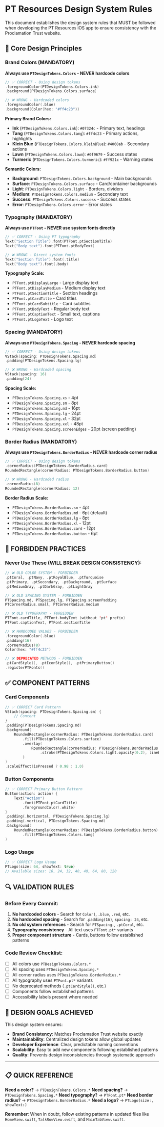 # PT Resources Design System Rules

This document establishes the design system rules that MUST be followed when developing the PT Resources iOS app to ensure consistency with the Proclamation Trust website.

## 🎨 Core Design Principles

### Brand Colors (MANDATORY)
**Always use `PTDesignTokens.Colors` - NEVER hardcode colors**

```swift
// ✅ CORRECT - Using design tokens
.foregroundColor(PTDesignTokens.Colors.ink)
.background(PTDesignTokens.Colors.surface)

// ❌ WRONG - Hardcoded colors
.foregroundColor(.blue)
.background(Color(hex: "#ff4c23"))
```

**Primary Brand Colors:**
- **Ink** (`PTDesignTokens.Colors.ink`): `#07324c` - Primary text, headings
- **Tang** (`PTDesignTokens.Colors.tang`): `#ff4c23` - Primary actions, highlights
- **Klein Blue** (`PTDesignTokens.Colors.kleinBlue`): `#4060ab` - Secondary actions
- **Lawn** (`PTDesignTokens.Colors.lawn`): `#0f9679` - Success states
- **Turmeric** (`PTDesignTokens.Colors.turmeric`): `#ff921c` - Warning states

**Semantic Colors:**
- **Background**: `PTDesignTokens.Colors.background` - Main backgrounds
- **Surface**: `PTDesignTokens.Colors.surface` - Card/container backgrounds
- **Light**: `PTDesignTokens.Colors.light` - Borders, dividers
- **Medium**: `PTDesignTokens.Colors.medium` - Secondary text
- **Success**: `PTDesignTokens.Colors.success` - Success states
- **Error**: `PTDesignTokens.Colors.error` - Error states

### Typography (MANDATORY)
**Always use `PTFont` - NEVER use system fonts directly**

```swift
// ✅ CORRECT - Using PT typography
Text("Section Title").font(PTFont.ptSectionTitle)
Text("Body text").font(PTFont.ptBodyText)

// ❌ WRONG - Direct system fonts
Text("Section Title").font(.title)
Text("Body text").font(.body)
```

**Typography Scale:**
- `PTFont.ptDisplayLarge` - Large display text
- `PTFont.ptDisplayMedium` - Medium display text
- `PTFont.ptSectionTitle` - Section headings
- `PTFont.ptCardTitle` - Card titles
- `PTFont.ptCardSubtitle` - Card subtitles
- `PTFont.ptBodyText` - Regular body text
- `PTFont.ptCaptionText` - Small text, captions
- `PTFont.ptLogoText` - Logo text

### Spacing (MANDATORY)
**Always use `PTDesignTokens.Spacing` - NEVER hardcode spacing**

```swift
// ✅ CORRECT - Using design tokens
VStack(spacing: PTDesignTokens.Spacing.md)
.padding(PTDesignTokens.Spacing.lg)

// ❌ WRONG - Hardcoded spacing
VStack(spacing: 16)
.padding(24)
```

**Spacing Scale:**
- `PTDesignTokens.Spacing.xs` - 4pt
- `PTDesignTokens.Spacing.sm` - 8pt  
- `PTDesignTokens.Spacing.md` - 16pt
- `PTDesignTokens.Spacing.lg` - 24pt
- `PTDesignTokens.Spacing.xl` - 32pt
- `PTDesignTokens.Spacing.xxl` - 48pt
- `PTDesignTokens.Spacing.screenEdges` - 20pt (screen padding)

### Border Radius (MANDATORY)
**Always use `PTDesignTokens.BorderRadius` - NEVER hardcode corner radius**

```swift
// ✅ CORRECT - Using design tokens
.cornerRadius(PTDesignTokens.BorderRadius.card)
RoundedRectangle(cornerRadius: PTDesignTokens.BorderRadius.button)

// ❌ WRONG - Hardcoded radius
.cornerRadius(8)
RoundedRectangle(cornerRadius: 12)
```

**Border Radius Scale:**
- `PTDesignTokens.BorderRadius.sm` - 4pt
- `PTDesignTokens.BorderRadius.md` - 6pt (default)
- `PTDesignTokens.BorderRadius.lg` - 8pt
- `PTDesignTokens.BorderRadius.xl` - 12pt
- `PTDesignTokens.BorderRadius.card` - 12pt
- `PTDesignTokens.BorderRadius.button` - 6pt

## 🚫 FORBIDDEN PRACTICES

### Never Use These (WILL BREAK DESIGN CONSISTENCY):

```swift
// ❌ OLD COLOR SYSTEM - FORBIDDEN
.ptCoral, .ptNavy, .ptRoyalBlue, .ptTurquoise
.ptPrimary, .ptSecondary, .ptBackground, .ptSurface
.ptMediumGray, .ptDarkGray, .ptLightGray

// ❌ OLD SPACING SYSTEM - FORBIDDEN  
PTSpacing.md, PTSpacing.lg, PTSpacing.screenPadding
PTCornerRadius.small, PTCornerRadius.medium

// ❌ OLD TYPOGRAPHY - FORBIDDEN
PTFont.cardTitle, PTFont.bodyText (without 'pt' prefix)
PTFont.captionText, PTFont.sectionTitle

// ❌ HARDCODED VALUES - FORBIDDEN
.foregroundColor(.blue)
.padding(16)
.cornerRadius(8)
Color(hex: "#ff4c23")

// ❌ DEPRECATED METHODS - FORBIDDEN
.ptCardStyle(), .ptIconStyle(), .ptPrimaryButton()
.registerPTFonts()
```

## ✅ COMPONENT PATTERNS

### Card Components
```swift
// ✅ CORRECT Card Pattern
VStack(spacing: PTDesignTokens.Spacing.sm) {
    // Content
}
.padding(PTDesignTokens.Spacing.md)
.background(
    RoundedRectangle(cornerRadius: PTDesignTokens.BorderRadius.card)
        .fill(PTDesignTokens.Colors.surface)
        .overlay(
            RoundedRectangle(cornerRadius: PTDesignTokens.BorderRadius.card)
                .stroke(PTDesignTokens.Colors.light.opacity(0.2), lineWidth: 0.5)
        )
)
.scaleEffect(isPressed ? 0.98 : 1.0)
```

### Button Components
```swift
// ✅ CORRECT Primary Button Pattern
Button(action: action) {
    Text("Action")
        .font(PTFont.ptCardTitle)
        .foregroundColor(.white)
}
.padding(.horizontal, PTDesignTokens.Spacing.lg)
.padding(.vertical, PTDesignTokens.Spacing.md)
.background(
    RoundedRectangle(cornerRadius: PTDesignTokens.BorderRadius.button)
        .fill(PTDesignTokens.Colors.tang)
)
```

### Logo Usage
```swift
// ✅ CORRECT Logo Usage
PTLogo(size: 64, showText: true)
// Available sizes: 16, 24, 32, 40, 48, 64, 80, 120
```

## 🔍 VALIDATION RULES

### Before Every Commit:
1. **No hardcoded colors** - Search for `Color(`, `.blue`, `.red`, etc.
2. **No hardcoded spacing** - Search for `.padding(16)`, `spacing: 24`, etc.
3. **No old system references** - Search for `PTSpacing.`, `.ptCoral`, etc.
4. **Typography consistency** - All text uses `PTFont.pt*` variants
5. **Proper component structure** - Cards, buttons follow established patterns

### Code Review Checklist:
- [ ] All colors use `PTDesignTokens.Colors.*`
- [ ] All spacing uses `PTDesignTokens.Spacing.*` 
- [ ] All corner radius uses `PTDesignTokens.BorderRadius.*`
- [ ] All typography uses `PTFont.pt*` variants
- [ ] No deprecated methods (`.ptCardStyle()`, etc.)
- [ ] Components follow established patterns
- [ ] Accessibility labels present where needed

## 🎯 DESIGN GOALS ACHIEVED

This design system ensures:
- **Brand Consistency**: Matches Proclamation Trust website exactly
- **Maintainability**: Centralized design tokens allow global updates
- **Developer Experience**: Clear, predictable naming conventions
- **Scalability**: Easy to add new components following established patterns
- **Quality**: Prevents design inconsistencies through systematic approach

---

## 📋 QUICK REFERENCE

**Need a color?** → `PTDesignTokens.Colors.*`
**Need spacing?** → `PTDesignTokens.Spacing.*`
**Need typography?** → `PTFont.pt*`
**Need border radius?** → `PTDesignTokens.BorderRadius.*`
**Need a logo?** → `PTLogo(size:, showText:)`

**Remember**: When in doubt, follow existing patterns in updated files like `HomeView.swift`, `TalkRowView.swift`, and `MainTabView.swift`.